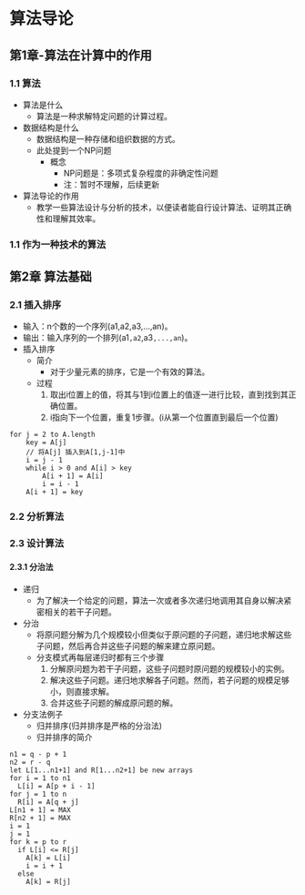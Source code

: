# 算法导论
## 第1章-算法在计算中的作用
### 1.1 算法
- 算法是什么
  - 算法是一种求解特定问题的计算过程。
- 数据结构是什么
  - 数据结构是一种存储和组织数据的方式。
  - 此处提到一个NP问题
    - 概念
      - NP问题是：多项式复杂程度的非确定性问题
      - 注：暂时不理解，后续更新
- 算法导论的作用
  - 教学一些算法设计与分析的技术，以便读者能自行设计算法、证明其正确性和理解其效率。

### 1.1 作为一种技术的算法


## 第2章 算法基础
### 2.1 插入排序
- 输入：n个数的一个序列(a1,a2,a3,...,an)。
- 输出：输入序列的一个排列(a1`,a2`,a3`,...,an`)。
- 插入排序
  - 简介
    - 对于少量元素的排序，它是一个有效的算法。
  - 过程
    1. 取出i位置上的值，将其与1到i位置上的值逐一进行比较，直到找到其正确位置。
    2. i指向下一个位置，重复1步骤。(i从第一个位置直到最后一个位置)
```伪代码
for j = 2 to A.length
    key = A[j]
    // 将A[j] 插入到A[1,j-1]中
    i = j - 1
    while i > 0 and A[i] > key
        A[i + 1] = A[i]
        i = i - 1
    A[i + 1] = key
```

### 2.2 分析算法

### 2.3 设计算法

#### 2.3.1 分治法
- 递归
  - 为了解决一个给定的问题，算法一次或者多次递归地调用其自身以解决紧密相关的若干子问题。
- 分治
  - 将原问题分解为几个规模较小但类似于原问题的子问题，递归地求解这些子问题，然后再合并这些子问题的解来建立原问题。
  - 分支模式再每层递归时都有三个步骤
    1. 分解原问题为若干子问题，这些子问题时原问题的规模较小的实例。
    2. 解决这些子问题。递归地求解各子问题。然而，若子问题的规模足够小，则直接求解。
    3. 合并这些子问题的解成原问题的解。
- 分支法例子
  - 归并排序(归并排序是严格的分治法)
  - 归并排序的简介


``` 伪代码 MERGE(A,p,q,r)
n1 = q - p + 1
n2 = r - q
let L[1...n1+1] and R[1...n2+1] be new arrays
for i = 1 to n1
  L[i] = A[p + i - 1]
for j = 1 to n
  R[i] = A[q + j]
L[n1 + 1] = MAX
R[n2 + 1] = MAX
i = 1
j = 1
for k = p to r
  if L[i] <= R[j]
    A[k] = L[i]
    i = i + 1
  else
    A[k] = R[j]
```

